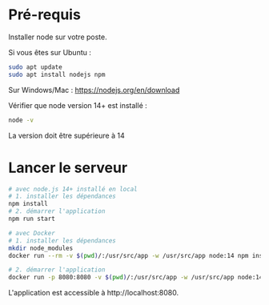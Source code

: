 # Pré-requis

Installer node sur votre poste.

Si vous êtes sur Ubuntu : 

```sh
sudo apt update
sudo apt install nodejs npm
```

Sur Windows/Mac : https://nodejs.org/en/download

Vérifier que node version 14+ est installé :

```sh
node -v
```
La version doit être supérieure à 14

# Lancer le serveur

```sh
# avec node.js 14+ installé en local
# 1. installer les dépendances
npm install
# 2. démarrer l'application
npm run start

# avec Docker
# 1. installer les dépendances
mkdir node_modules
docker run --rm -v $(pwd)/:/usr/src/app -w /usr/src/app node:14 npm install

# 2. démarrer l'application
docker run -p 8080:8080 -v $(pwd)/:/usr/src/app -w /usr/src/app node:14 npm run start
```

L'application est accessible à http://localhost:8080.
